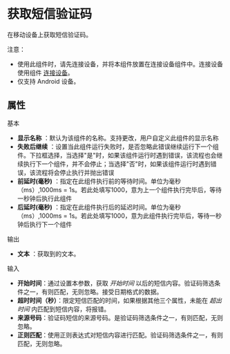 # 获取短信验证码

在移动设备上获取短信验证码。

注意：
- 使用此组件时，请先连接设备，并将本组件放置在连接设备组件中。连接设备使用组件 [连接设备](ConnectPhone.md)。
- 仅支持 Android 设备。

## 属性
基本
- **显示名称** ：默认为该组件的名称。支持更改，用户自定义此组件的显示名称
- **失败后继续** ：设置当此组件运行失败时，是否忽略此错误继续运行下一个组件。下拉框选择，当选择"是"时，如果该组件运行时遇到错误，该流程也会继续执行下一个组件，并不会停止；当选择"否"时，如果该组件运行时遇到错误，该流程将会停止执行并抛出错误
- **前延时(毫秒)** ：指定在此组件执行前的等待时间。单位为毫秒（ms）,1000ms = 1s。若此处填写1000，意为上一个组件执行完毕后，等待一秒钟后执行此组件
- **后延时(毫秒)** ：指定在此组件执行后的延迟时间。单位为毫秒（ms）,1000ms = 1s。若此处填写1000，意为此组件执行完毕后，等待一秒钟后执行下一个组件


输出
- **文本** ：获取到的文本。

输入
- **开始时间**：通过设置本参数，获取 *开始时间* 以后的短信内容。验证码筛选条件之一，有则匹配，无则忽略。接受日期格式的数据。
- **超时时间（秒）**：限定短信匹配的时间，如果根据其他三个属性，未能在 *超出时间* 内匹配到短信内容，将报错。
- **来源号码**：验证码短信的来源号码。是验证码筛选条件之一，有则匹配，无则忽略。
- **正则匹配**：使用正则表达式对短信内容进行匹配。验证码筛选条件之一，有则匹配，无则忽略。